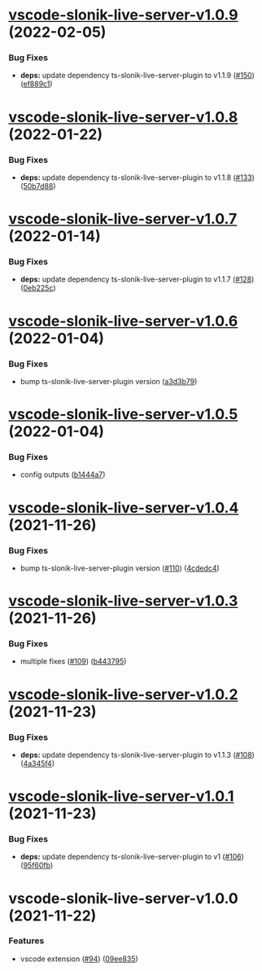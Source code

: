 # [vscode-slonik-live-server-v1.0.9](https://github.com/hoonoh/slonik-live-server/compare/vscode-slonik-live-server-v1.0.8...vscode-slonik-live-server-v1.0.9) (2022-02-05)


### Bug Fixes

* **deps:** update dependency ts-slonik-live-server-plugin to v1.1.9 ([#150](https://github.com/hoonoh/slonik-live-server/issues/150)) ([ef889c1](https://github.com/hoonoh/slonik-live-server/commit/ef889c11740c57c3d5ead842cd49ec126b49cd3c))

# [vscode-slonik-live-server-v1.0.8](https://github.com/hoonoh/slonik-live-server/compare/vscode-slonik-live-server-v1.0.7...vscode-slonik-live-server-v1.0.8) (2022-01-22)


### Bug Fixes

* **deps:** update dependency ts-slonik-live-server-plugin to v1.1.8 ([#133](https://github.com/hoonoh/slonik-live-server/issues/133)) ([50b7d88](https://github.com/hoonoh/slonik-live-server/commit/50b7d88240e84355df04ddb5110743166f63ded4))

# [vscode-slonik-live-server-v1.0.7](https://github.com/hoonoh/slonik-live-server/compare/vscode-slonik-live-server-v1.0.6...vscode-slonik-live-server-v1.0.7) (2022-01-14)


### Bug Fixes

* **deps:** update dependency ts-slonik-live-server-plugin to v1.1.7 ([#128](https://github.com/hoonoh/slonik-live-server/issues/128)) ([0eb225c](https://github.com/hoonoh/slonik-live-server/commit/0eb225cc52aab9c125e16cf920f246a233866b94))

# [vscode-slonik-live-server-v1.0.6](https://github.com/hoonoh/slonik-live-server/compare/vscode-slonik-live-server-v1.0.5...vscode-slonik-live-server-v1.0.6) (2022-01-04)


### Bug Fixes

* bump ts-slonik-live-server-plugin version ([a3d3b79](https://github.com/hoonoh/slonik-live-server/commit/a3d3b798b057fecee59d6d07305ed86817afb80f))

# [vscode-slonik-live-server-v1.0.5](https://github.com/hoonoh/slonik-live-server/compare/vscode-slonik-live-server-v1.0.4...vscode-slonik-live-server-v1.0.5) (2022-01-04)


### Bug Fixes

* config outputs ([b1444a7](https://github.com/hoonoh/slonik-live-server/commit/b1444a7e6d2d76b4fc85415af63493ea601cdf23))

# [vscode-slonik-live-server-v1.0.4](https://github.com/hoonoh/slonik-live-server/compare/vscode-slonik-live-server-v1.0.3...vscode-slonik-live-server-v1.0.4) (2021-11-26)


### Bug Fixes

* bump ts-slonik-live-server-plugin version ([#110](https://github.com/hoonoh/slonik-live-server/issues/110)) ([4cdedc4](https://github.com/hoonoh/slonik-live-server/commit/4cdedc4ef836fd3b6e0217f9e3ce8307bd8a685d))

# [vscode-slonik-live-server-v1.0.3](https://github.com/hoonoh/slonik-live-server/compare/vscode-slonik-live-server-v1.0.2...vscode-slonik-live-server-v1.0.3) (2021-11-26)


### Bug Fixes

* multiple fixes ([#109](https://github.com/hoonoh/slonik-live-server/issues/109)) ([b443795](https://github.com/hoonoh/slonik-live-server/commit/b4437956e2985b03d905017115ea4b18a7a56e5d))

# [vscode-slonik-live-server-v1.0.2](https://github.com/hoonoh/slonik-live-server/compare/vscode-slonik-live-server-v1.0.1...vscode-slonik-live-server-v1.0.2) (2021-11-23)


### Bug Fixes

* **deps:** update dependency ts-slonik-live-server-plugin to v1.1.3 ([#108](https://github.com/hoonoh/slonik-live-server/issues/108)) ([4a345f4](https://github.com/hoonoh/slonik-live-server/commit/4a345f4f5353bd6084039835d7040686f53befb8))

# [vscode-slonik-live-server-v1.0.1](https://github.com/hoonoh/slonik-live-server/compare/vscode-slonik-live-server-v1.0.0...vscode-slonik-live-server-v1.0.1) (2021-11-23)


### Bug Fixes

* **deps:** update dependency ts-slonik-live-server-plugin to v1 ([#106](https://github.com/hoonoh/slonik-live-server/issues/106)) ([95f60fb](https://github.com/hoonoh/slonik-live-server/commit/95f60fb4a915c5f4239fe3b61b273b206dcceaf3))

# vscode-slonik-live-server-v1.0.0 (2021-11-22)


### Features

* vscode extension ([#94](https://github.com/hoonoh/slonik-live-server/issues/94)) ([09ee835](https://github.com/hoonoh/slonik-live-server/commit/09ee8356b45ccd780a25a2b51059427588b6b89d))
